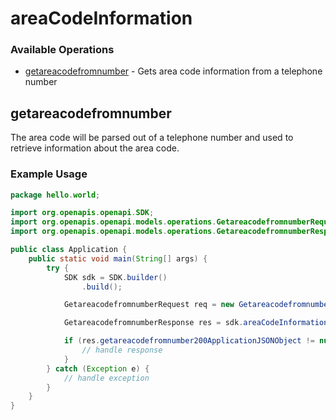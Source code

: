 # areaCodeInformation

### Available Operations

* [getareacodefromnumber](#getareacodefromnumber) - Gets area code information from a telephone number

## getareacodefromnumber

The area code will be parsed out of a telephone number and used to retrieve information about the area code.

### Example Usage

```java
package hello.world;

import org.openapis.openapi.SDK;
import org.openapis.openapi.models.operations.GetareacodefromnumberRequest;
import org.openapis.openapi.models.operations.GetareacodefromnumberResponse;

public class Application {
    public static void main(String[] args) {
        try {
            SDK sdk = SDK.builder()
                .build();

            GetareacodefromnumberRequest req = new GetareacodefromnumberRequest("distinctio", "quibusdam");            

            GetareacodefromnumberResponse res = sdk.areaCodeInformation.getareacodefromnumber(req);

            if (res.getareacodefromnumber200ApplicationJSONObject != null) {
                // handle response
            }
        } catch (Exception e) {
            // handle exception
        }
    }
}
```

